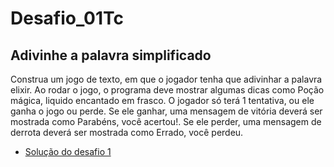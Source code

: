 # Desafio_01Tc

## Adivinhe a palavra simplificado

Construa um jogo de texto, em que o jogador tenha que adivinhar a palavra
elixir. Ao rodar o jogo, o programa deve mostrar algumas dicas como Poção
mágica, liquido encantado em frasco. O jogador só terá 1 tentativa, ou ele
ganha o jogo ou perde. Se ele ganhar, uma mensagem de vitória deverá ser
mostrada como Parabéns, você acertou!. Se ele perder, uma mensagem de
derrota deverá ser mostrada como Errado, você perdeu.

- [Solução do desafio 1](https://github.com/Auralcat/elixir-study-group/blob/master/solucoes/desafio_01/miriamretka/lib/desafio_01_tc.ex)
